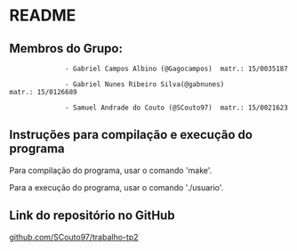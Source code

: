 # README

## Membros do Grupo: 
				  
				  - Gabriel Campos Albino (@Gagocampos)  matr.: 15/0035187
				  
				  - Gabriel Nunes Ribeiro Silva(@gabnunes)            matr.: 15/0126689
				  
				  - Samuel Andrade do Couto (@SCouto97)  matr.: 15/0021623

## Instruções para compilação e execução do programa

Para compilação do programa, usar o comando 'make'.

Para a execução do programa, usar o comando './usuario'.

## Link do repositório no GitHub

[github.com/SCouto97/trabalho-tp2](https://github.com/SCouto97/trabalho-tp2)
